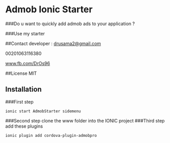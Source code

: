 # Admob Ionic Starter

###Do u want to quickly add admob ads to your application ?

###Use my starter

##Contact developer :
drusama2@gmail.com

00201063116380

www.fb.com/DrOs96

##License
MIT

## Installation
###First step
```
ionic start AdmobStarter sidemenu
```
###Second step
clone the www folder into the IONIC project
###Third step
add these plugins

```
ionic plugin add cordova-plugin-admobpro
```
